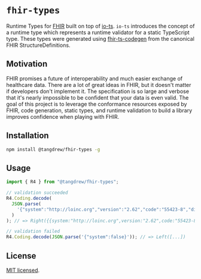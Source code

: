 # `fhir-types`

Runtime Types for [FHIR](https://www.hl7.org/fhir/) built on top of [io-ts](https://github.com/gcanti/io-ts). `io-ts` introduces the concept of a runtime type which represents a runtime validator for a static TypeScript type. These types were generated using [fhir-ts-codegen](../fhir-ts-codegen/README.md) from the canonical FHIR StructureDefinitions.

## Motivation

FHIR promises a future of interoperability and much easier exchange of healthcare data. There are a lot of great ideas in FHIR, but it doesn't matter if developers don't implement it. The specification is so large and verbose that it's nearly impossible to be confident that your data is even valid. The goal of this project is to leverage the conformance resources exposed by FHIR, code generation, static types, and runtime validation to build a library improves confidence when playing with FHIR.

## Installation

```sh
npm install @tangdrew/fhir-types -g
```

## Usage

```typescript
import { R4 } from "@tangdrew/fhir-types";

// validation succeeded
R4.Coding.decode(
  JSON.parse(
    '{"system":"http://loinc.org","version":"2.62","code":"55423-8","display":"Number of steps in unspecified time Pedometer"}'
  )
); // => Right({{system:"http://loinc.org",version:"2.62",code:"55423-8",display:"Number of steps in unspecified time Pedometer"})

// validation failed
R4.Coding.decode(JSON.parse('{"system":false}')); // => Left([...])
```

## License

[MIT licensed](./LICENSE).
